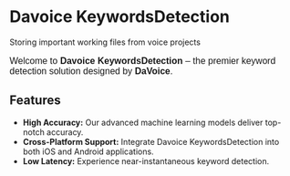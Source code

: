 # Davoice KeywordsDetection
Storing important working files from voice projects

<p style="font-family: Arial, sans-serif; font-size: 16px;">
Welcome to <strong>Davoice KeywordsDetection</strong> – the premier keyword detection solution designed by <strong>DaVoice</strong>.
</p>

<h2>Features</h2>
<ul>
  <li><strong>High Accuracy:</strong> Our advanced machine learning models deliver top-notch accuracy.</li>
  <li><strong>Cross-Platform Support:</strong> Integrate Davoice KeywordsDetection into both iOS and Android applications.</li>
  <li><strong>Low Latency:</strong> Experience near-instantaneous keyword detection.</li>
</ul>
